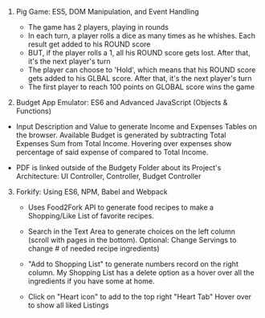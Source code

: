 1) Pig Game: ES5, DOM Manipulation, and Event Handling

    - The game has 2 players, playing in rounds
    - In each turn, a player rolls a dice as many times as he whishes. Each result get added to his ROUND score
    - BUT, if the player rolls a 1, all his ROUND score gets lost. After that, it's the next player's turn
    - The player can choose to 'Hold', which means that his ROUND score gets added to his GLBAL score. After that, it's the next player's turn
    - The first player to reach 100 points on GLOBAL score wins the game

2) Budget App Emulator: ES6 and Advanced JavaScript (Objects & Functions)

  - Input Description and Value to generate Income and Expenses Tables on the browser. 
    Available Budget is generated by subtracting Total Expenses Sum from Total Income.
    Hovering over expenses show percentage of said expense of compared to Total Income.

  - PDF is linked outside of the Budgety Folder about its Project's Architecture:
                  UI Controller, Controller, Budget Controller 

3) Forkify: Using ES6, NPM, Babel and Webpack

   - Uses Food2Fork API to generate food recipes to make a Shopping/Like List of favorite recipes. 

   - Search in the Text Area to generate choices on the left column (scroll with pages in the bottom).
        Optional: Change Servings to change # of needed recipe ingredients)

   - "Add to Shopping List" to generate numbers record on the right column.
    My Shopping List has a delete option as a hover over all the ingredients if you have some at home.

   - Click on "Heart icon" to add to the top right "Heart Tab" 
      Hover over to show all liked Listings






